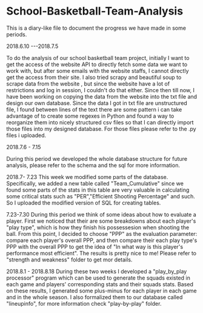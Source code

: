 # School-Basketball-Team-Analysis

This is a diary-like file to document the progress we have made in some periods.


2018.6.10 ---2018.7.5

  To do the analysis of our school basketball team project, initially I want to get the access of the website API to directly fetch some data we want to work with, but after some emails with the website staffs, I cannot directly get the access from their site.
  I also tried scrapy and beautiful soup to scrape data from the website , but since the website have a lot of restrictions and log in session, I couldn't do that either.
  Since then till now, I have been working on copying the data from the website into the txt file and design our own database.
  Since the data I got in txt file are unstructured file, I found between lines of the text there are some pattern i can take advantage of to create some regexes in Python and found a way to reorganize them into nicely structured csv files so that I can directly import those files into my designed database. For those files please refer to the .py files i uploaded.

2018.7.6 - 7.15

  During this period we developed the whole database structure for future analysis, please refer to the schema and the sql for more information.

2018.7- 7.23
  This week we modified some parts of the database. Specifically, we added a new table called "Team_Cumulative" since we found some parts of the stats in this table are very valuable in calculating some critical stats such as "PER","Efficient Shooting Percentage" and such.
So I uploaded the modified version of SQL for creating tables.

7.23-7.30
  During this period we think of some ideas about how to evaluate a player.
  First we noticed that their are some breakdowns about each player's "play type", which is how they finish his possessesion when shooting the ball.
  From this point, I decided to choose "PPP" as the evaluation parameter: compare each player's overall PPP, and then compare their each  play type's PPP with the overall PPP to get the idea of "In what way is this player's performance most efficient". The results is pretty nice to me!
  Please refer to "strength and weakness" folder to get mor details.

2018.8.1 - 2018.8.18
  During these two weeks I developed a "play_by_play processor" program which can be used to generate the squads existed in each game and  players' corresponding stats and their squads stats. Based on these results, I generated some plus-minus for each player in each game and in the whole season.
  I also formalized them to our database called "lineupinfo", for more information check "play-by-play" folder.
